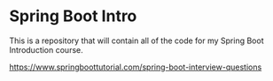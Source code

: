 # Spring Boot Intro

This is a repository that will contain all of the code for my Spring Boot Introduction course.

https://www.springboottutorial.com/spring-boot-interview-questions



